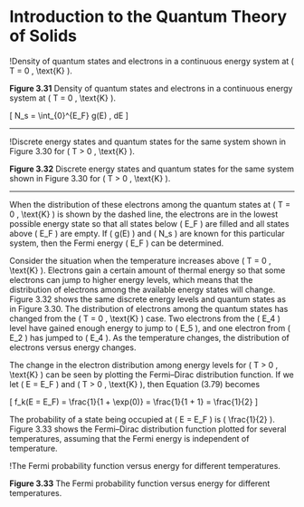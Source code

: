 # Introduction to the Quantum Theory of Solids

!Density of quantum states and electrons in a continuous energy system at \( T = 0 \, \text{K} \).

**Figure 3.31** Density of quantum states and electrons in a continuous energy system at \( T = 0 \, \text{K} \).

\[
N_s = \int_{0}^{E_F} g(E) \, dE
\]

----

!Discrete energy states and quantum states for the same system shown in Figure 3.30 for \( T > 0 \, \text{K} \).

**Figure 3.32** Discrete energy states and quantum states for the same system shown in Figure 3.30 for \( T > 0 \, \text{K} \).

----

When the distribution of these electrons among the quantum states at \( T = 0 \, \text{K} \) is shown by the dashed line, the electrons are in the lowest possible energy state so that all states below \( E_F \) are filled and all states above \( E_F \) are empty. If \( g(E) \) and \( N_s \) are known for this particular system, then the Fermi energy \( E_F \) can be determined.

Consider the situation when the temperature increases above \( T = 0 \, \text{K} \). Electrons gain a certain amount of thermal energy so that some electrons can jump to higher energy levels, which means that the distribution of electrons among the available energy states will change. Figure 3.32 shows the same discrete energy levels and quantum states as in Figure 3.30. The distribution of electrons among the quantum states has changed from the \( T = 0 \, \text{K} \) case. Two electrons from the \( E_4 \) level have gained enough energy to jump to \( E_5 \), and one electron from \( E_2 \) has jumped to \( E_4 \). As the temperature changes, the distribution of electrons versus energy changes.

The change in the electron distribution among energy levels for \( T > 0 \, \text{K} \) can be seen by plotting the Fermi–Dirac distribution function. If we let \( E = E_F \) and \( T > 0 \, \text{K} \), then Equation (3.79) becomes

\[
f_k(E = E_F) = \frac{1}{1 + \exp(0)} = \frac{1}{1 + 1} = \frac{1}{2}
\]

The probability of a state being occupied at \( E = E_F \) is \( \frac{1}{2} \). Figure 3.33 shows the Fermi–Dirac distribution function plotted for several temperatures, assuming that the Fermi energy is independent of temperature.

!The Fermi probability function versus energy for different temperatures.

**Figure 3.33** The Fermi probability function versus energy for different temperatures.